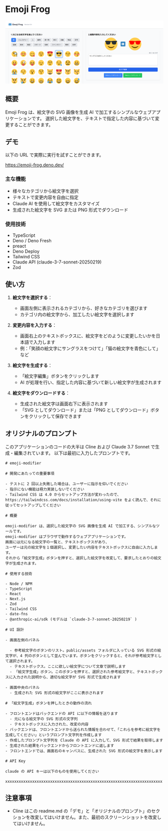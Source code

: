 # Emoji Frog

![](docs/screenshot.png)

## 概要

Emoji Frog は、絵文字の SVG 画像を生成 AI で加工するシンプルなウェブアプリケーションです。
選択した絵文字を、テキストで指定した内容に基づいて変更することができます。

## デモ

以下の URL で実際に実行を試すことができます。

https://emoji-frog.deno.dev/

### 主な機能

- 様々なカテゴリから絵文字を選択
- テキストで変更内容を自由に指定
- Claude AI を使用して絵文字をカスタマイズ
- 生成された絵文字を SVG または PNG 形式でダウンロード

### 使用技術

- TypeScript
- Deno / Deno Fresh
- preact
- Deno Deploy
- Tailwind CSS
- Claude API (claude-3-7-sonnet-20250219)
- Zod

## 使い方

1. **絵文字を選択する**：

   - 画面左側に表示されるカテゴリから、好きなカテゴリを選びます
   - カテゴリ内の絵文字から、加工したい絵文字を選択します

2. **変更内容を入力する**：

   - 画面右上のテキストボックスに、絵文字をどのように変更したいかを日本語で入力します
   - 例：「笑顔の絵文字にサングラスをつけて」「猫の絵文字を青色にして」など

3. **絵文字を生成する**：

   - 「絵文字編集」ボタンをクリックします
   - AI が処理を行い、指定した内容に基づいて新しい絵文字が生成されます

4. **絵文字をダウンロードする**：
   - 生成された絵文字は画面右下に表示されます
   - 「SVG としてダウンロード」または「PNG としてダウンロード」ボタンをクリックして保存できます

## オリジナルのプロンプト

このアプリケーションのコードの大半は Cline および Claude 3.7 Sonnet で生成・編集されています。
以下は最初に入力したプロンプトです。

```
# emoji-modifier

# 開発にあたっての重要事項

- テストに 2 回以上失敗した場合は、ユーザーに指示を仰いでください
- 指示にない機能は極力実装しないでください
- Tailwind CSS は 4.0 からセットアップ方法が変わったので、https://tailwindcss.com/docs/installation/using-vite をよく読んで、それに従ってセットアップしてください

# 概要

emoji-modifier は、選択した絵文字の SVG 画像を生成 AI で加工する、シンプルなツールです。
emoji-modifier はブラウザで動作するウェブアプリケーションです。
画面には元になる絵文字の一覧と、テキストボックスがあり、
ユーザーは元の絵文字を１個選択し、変更したい内容をテキストボックスに自由に入力します。
それから「絵文字生成」ボタンを押すと、選択した絵文字を改変して、要求したとおりの絵文字が生成されます。

# 使用する技術

- Node / NPM
- TypeScript
- React
- Next.js
- Zod
- Tailwind CSS
- date-fns
- @anthropic-ai/sdk (モデルは `claude-3-7-sonnet-20250219` )

# UI 設計

- 画面左側のパネル

  - 参考絵文字のボタンのリスト。public/assets フォルダに入っている SVG 形式の絵文字が、4 列のボタンとして並んでいます。ボタンをクリックすると、それが参考絵文字として選択されます。
  - テキストボックス。ここに欲しい絵文字について文章で説明します
  - 「絵文字生成」ボタン。このボタンを押すと、選択された参考絵文字と、テキストボックスに入力された説明から、適切な絵文字が SVG 形式で生成されます

- 画面中央のパネル
  - 生成された SVG 形式の絵文字がここに表示されます

# 「絵文字生成」ボタンを押したときの動作の流れ

- フロントエンドはバックエンドの API に以下の情報を送ります
  - 元になる絵文字の SVG 形式の文字列
  - テキストボックスに入力された、改変の内容
- バックエンドは、フロントエンドから送られた情報を合わせて、「これらを参考に絵文字を生成してください」というプロンプト文字列を作成します
- 作成したプロンプト文字列を Claude の API に入力して、SVG 形式で結果を取得します
- 生成された結果をバックエンドからフロントエンドに返します
- フロントエンドでは、画面右のキャンバスに、生成された SVG 形式の絵文字を表示します

# API Key

claude の API キーは以下のものを使用してください

xxxxxxxxxxxxxxxxxxxxxxxxxxxxxxxxxxxxxxxxxxxxxxxxxxxxxxxxxxxxxxxxxxxxxx

```

## 注意事項

- Cline はこの readme.md の「デモ」と「オリジナルのプロンプト」のセクションを改変してはいけません。また、最初のスクリーンショットを改変してはいけません。